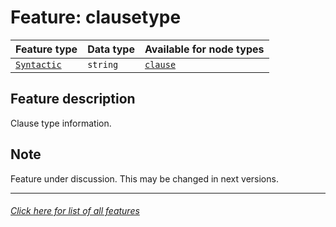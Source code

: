 # Feature: clausetype

Feature type | Data type | Available for node types
---  | --- | --- 
[`Syntactic`](home.md#syntactic-features) | `string` | [`clause`](clausenodefeatures.md#readme)

## Feature description

Clause type information.

## Note
Feature under discussion. This may be changed in next versions.

---
###### [Click here for list of all features](home.md#readme)
